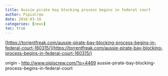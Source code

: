 ```yaml
---
title: Aussie pirate bay blocking process begins in federal court
author: PipisCrew
date: 2016-03-18
categories: [news]
toc: true
---
```


[https://torrentfreak.com/aussie-pirate-bay-blocking-process-begins-in-federal-court-160315/](https://torrentfreak.com/aussie-pirate-bay-blocking-process-begins-in-federal-court-160315/)

origin - http://www.pipiscrew.com/?p=4469 aussie-pirate-bay-blocking-process-begins-in-federal-court